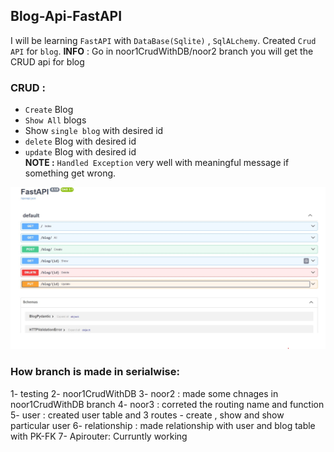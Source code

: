## Blog-Api-FastAPI 
I will be learning `FastAPI` with `DataBase(Sqlite)` , `SqlALchemy`. Created `Crud API` for `blog`.
**INFO** : Go in noor1CrudWithDB/noor2 branch you will get the CRUD api for blog
### CRUD :
- `Create` Blog
- `Show All` blogs
- Show `single blog` with desired id
- `delete` Blog with desired id
- `update` Blog with desired id </br>
**NOTE :** `Handled Exception` very well with meaningful message if something get wrong.

![img](./SwaggerUI_allCrud_apis.jpg)

### How branch is made in serialwise:
1- testing
2- noor1CrudWithDB
3- noor2 : made some chnages in noor1CrudWithDB branch
4- noor3 : correted the routing name and function
5- user : created user table and 3 routes - create , show and show particular user
6- relationship : made relationship with user and blog table with PK-FK
7- Apirouter: Curruntly working
